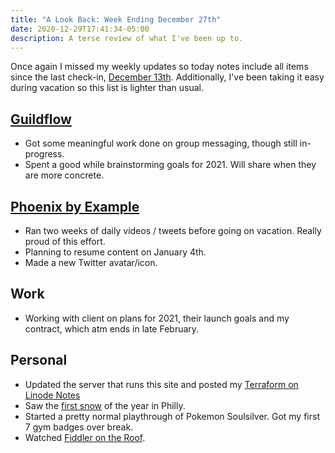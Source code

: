 ```yaml
---
title: "A Look Back: Week Ending December 27th"
date: 2020-12-29T17:41:34-05:00
description: A terse review of what I've been up to.
---
```


Once again I missed my weekly updates so today notes include all items since the last check-in, [December 13th](/posts/2020/12/look-back-dec-13/). Additionally, I've been taking it easy during vacation so this list is lighter than usual. 

## [Guildflow](https://guildflow.com/) 

* Got some meaningful work done on group messaging, though still in-progress.
* Spent a good while brainstorming goals for 2021. Will share when they are more concrete.

## [Phoenix by Example](https://twitter.com/PhoenixExamples) 

* Ran two weeks of daily videos / tweets before going on vacation. Really proud of this effort.
* Planning to resume content on January 4th.
* Made a new Twitter avatar/icon.

## Work

* Working with client on plans for 2021, their launch goals and my contract, which atm ends in late February.

## Personal

* Updated the server that runs this site and posted my [Terraform on Linode Notes](/posts/2020/12/terraform-on-linode-notes/)
* Saw the [first snow](https://twitter.com/zorn/status/1339289293177696258) of the year in Philly.
* Started a pretty normal playthrough of Pokemon Soulsilver. Got my first 7 gym badges over break.
* Watched [Fiddler on the Roof](https://twitter.com/zorn/status/1340674617606848516).
